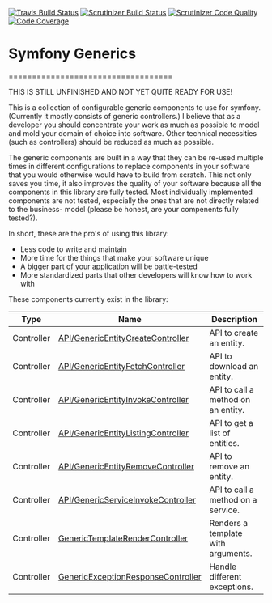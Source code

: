 [![Travis Build Status](https://travis-ci.org/addiks/symfony_generics.svg?branch=master)](https://travis-ci.org/addiks/symfony_generics)
[![Scrutinizer Build Status](https://scrutinizer-ci.com/g/addiks/symfony_generics/badges/build.png?b=master)](https://scrutinizer-ci.com/g/addiks/symfony_generics/build-status/master)
[![Scrutinizer Code Quality](https://scrutinizer-ci.com/g/addiks/symfony_generics/badges/quality-score.png?b=master)](https://scrutinizer-ci.com/g/addiks/symfony_generics/?branch=master)
[![Code Coverage](https://scrutinizer-ci.com/g/addiks/symfony_generics/badges/coverage.png?b=master)](https://scrutinizer-ci.com/g/addiks/symfony_generics/?branch=master)

# Symfony Generics
===================================

THIS IS STILL UNFINISHED AND NOT YET QUITE READY FOR USE!

This is a collection of configurable generic components to use for symfony. (Currently it mostly consists of generic
controllers.) I believe that as a developer you should concentrate your work as much as possible to model and mold your
domain of choice into software. Other technical necessities (such as controllers) should be reduced as much as possible.

The generic components are built in a way that they can be re-used multiple times in different configurations to replace
components in your software that you would otherwise would have to build from scratch. This not only saves you time, it
also improves the quality of your software because all the components in this library are fully tested. Most
individually implemented components are not tested, especially the ones that are not directly related to the business-
model (please be honest, are your compenents fully tested?).

In short, these are the pro's of using this library:
* Less code to write and maintain
* More time for the things that make your software unique
* A bigger part of your application will be battle-tested
* More standardized parts that other developers will know how to work with

These components currently exist in the library:

| Type       | Name                                                                                  | Description                        |
| ---------- | ------------------------------------------------------------------------------------- | ---------------------------------- |
| Controller | [API/GenericEntityCreateController](documentation/controllers/api/entity-create.md)   | API to create an entity.           |
| Controller | [API/GenericEntityFetchController](documentation/controllers/api/entity-fetch.md)     | API to download an entity.         |
| Controller | [API/GenericEntityInvokeController](documentation/controllers/api/entity-invoke.md)   | API to call a method on an entity. |
| Controller | [API/GenericEntityListingController](documentation/controllers/api/entity-listing.md) | API to get a list of entities.     |
| Controller | [API/GenericEntityRemoveController](documentation/controllers/api/entity-remove.md)   | API to remove an entity.           |
| Controller | [API/GenericServiceInvokeController](documentation/controllers/api/service-invoke.md) | API to call a method on a service. |
| Controller | [GenericTemplateRenderController](documentation/controllers/template-render.md)       | Renders a template with arguments. |
| Controller | [GenericExceptionResponseController](documentation/controllers/exception-response.md) | Handle different exceptions.       |
